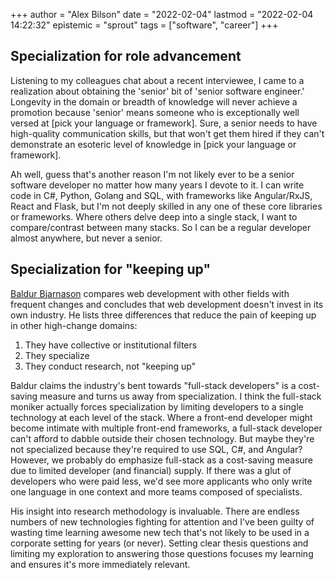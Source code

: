 +++
author = "Alex Bilson"
date = "2022-02-04"
lastmod = "2022-02-04 14:22:32"
epistemic = "sprout"
tags = ["software", "career"]
+++
## Specialization for role advancement

Listening to my colleagues chat about a recent interviewee, I came to a realization about obtaining the 'senior' bit of 'senior software engineer.' Longevity in the domain or breadth of knowledge will never achieve a promotion because 'senior' means someone who is exceptionally well versed at [pick your language or framework]. Sure, a senior needs to have high-quality communication skills, but that won't get them hired if they can't demonstrate an esoteric level of knowledge in [pick your language or framework].

Ah well, guess that's another reason I'm not likely ever to be a senior software developer no matter how many years I devote to it. I can write code in C#, Python, Golang and SQL, with frameworks like Angular/RxJS, React and Flask, but I'm not deeply skilled in any one of these core libraries or frameworks. Where others delve deep into a single stack, I want to compare/contrast between many stacks. So I can be a regular developer almost anywhere, but never a senior.

## Specialization for "keeping up"

[Baldur Bjarnason](https://www.baldurbjarnason.com/2022/i-cant-keep-up-with-web-dev/) compares web development with other fields with frequent changes and concludes that web development doesn't invest in its own industry. He lists three differences that reduce the pain of keeping up in other high-change domains:

1. They have collective or institutional filters
2. They specialize
3. They conduct research, not "keeping up"

Baldur claims the industry's bent towards "full-stack developers" is a cost-saving measure and turns us away from specialization. I think the full-stack moniker actually forces specialization by limiting developers to a single technology at each level of the stack. Where a front-end developer might become intimate with multiple front-end frameworks, a full-stack developer can't afford to dabble outside their chosen technology. But maybe they're not specialized because they're required to use SQL, C#, and Angular? However, we probably do emphasize full-stack as a cost-saving measure due to limited developer (and financial) supply. If there was a glut of developers who were paid less, we'd see more applicants who only write one language in one context and more teams composed of specialists.

His insight into research methodology is invaluable. There are endless numbers of new technologies fighting for attention and I've been guilty of wasting time learning awesome new tech that's not likely to be used in a corporate setting for years (or never). Setting clear thesis questions and limiting my exploration to answering those questions focuses my learning and ensures it's more immediately relevant.
